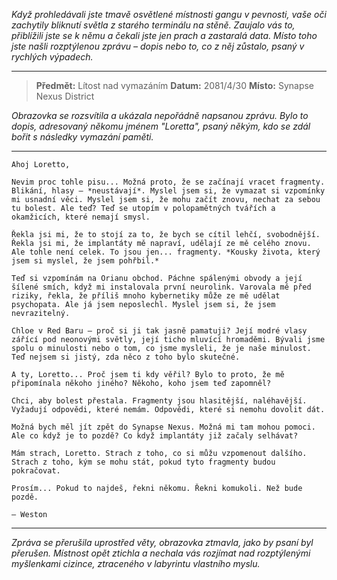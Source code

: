 _Když prohledávali jste tmavě osvětlené místnosti gangu v pevnosti, vaše oči zachytily bliknutí světla z starého terminálu na stěně. Zaujalo vás to, přiblížili jste se k němu a čekali jste jen prach a zastaralá data. Místo toho jste našli rozptýlenou zprávu – dopis nebo to, co z něj zůstalo, psaný v rychlých výpadech._

---

> **Předmět:** Lítost nad vymazáním
> **Datum:** 2081/4/30
> **Místo:** Synapse Nexus District

_Obrazovka se rozsvítila a ukázala nepořádně napsanou zprávu. Bylo to dopis, adresovaný někomu jménem "Loretta", psaný někým, kdo se zdál bořit s následky vymazání paměti._

---

```
Ahoj Loretto,

Nevim proc tohle pisu... Možná proto, že se začínají vracet fragmenty. Blikání, hlasy – *neustávají*. Myslel jsem si, že vymazat si vzpomínky mi usnadní věci. Myslel jsem si, že mohu začít znovu, nechat za sebou tu bolest. Ale teď? Teď se utopím v polopamětných tvářích a okamžicích, které nemají smysl.

Řekla jsi mi, že to stojí za to, že bych se cítil lehčí, svobodnější. Řekla jsi mi, že implantáty mě napraví, udělají ze mě celého znovu. Ale tohle není celek. To jsou jen... fragmenty. *Kousky života, který jsem si myslel, že jsem pohřbil.*

Teď si vzpomínám na Orianu obchod. Páchne spálenými obvody a její šílené smích, když mi instalovala první neurolink. Varovala mě před riziky, řekla, že příliš mnoho kybernetiky může ze mě udělat psychopata. Ale já jsem neposlechl. Myslel jsem si, že jsem nevrazitelný.

Chloe v Red Baru – proč si ji tak jasně pamatuji? Její modré vlasy zářící pod neonovými světly, její ticho mluvící hromaděmi. Bývali jsme spolu o minulosti nebo o tom, co jsme mysleli, že je naše minulost. Teď nejsem si jistý, zda něco z toho bylo skutečné.

A ty, Loretto... Proč jsem ti kdy věřil? Bylo to proto, že mě připomínala někoho jiného? Někoho, koho jsem teď zapomněl?

Chci, aby bolest přestala. Fragmenty jsou hlasitější, naléhavější. Vyžadují odpovědi, které nemám. Odpovědi, které si nemohu dovolit dát.

Možná bych měl jít zpět do Synapse Nexus. Možná mi tam mohou pomoci. Ale co když je to pozdě? Co když implantáty již začaly selhávat?

Mám strach, Loretto. Strach z toho, co si můžu vzpomenout dalšího. Strach z toho, kým se mohu stát, pokud tyto fragmenty budou pokračovat.

Prosím... Pokud to najdeš, řekni někomu. Řekni komukoli. Než bude pozdě.

— Weston
```

---

_Zpráva se přerušila uprostřed věty, obrazovka ztmavla, jako by psaní byl přerušen. Místnost opět ztichla a nechala vás rozjímat nad rozptýlenými myšlenkami cizince, ztraceného v labyrintu vlastního myslu._
